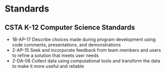 # Standards

## CSTA K-12 Computer Science Standards

* 1B-AP-17 Describe choices made during program development using code comments, presentations, and demonstrations
* 2-AP-15 Seek and incorporate feedback from team members and users to refine a solution that meets user needs
* 2-DA-08 Collect data using computational tools and transform the data to make it more useful and reliable